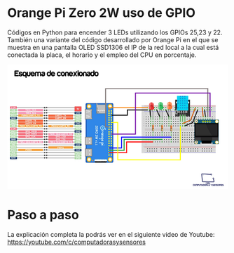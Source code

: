 # Orange Pi Zero 2W uso de GPIO

Códigos en Python para encender 3 LEDs utilizando los GPIOs 25,23 y 22. También una variante del código desarrollado por Orange Pi en el que se muestra en una pantalla OLED SSD1306  el IP de la red local a la cual está conectada la placa, el horario y el empleo del CPU en porcentaje.

![Esquematico](esquematico.jpg)


# Paso a paso

La explicación completa la podrás ver en el siguiente video de Youtube:
https://youtube.com/c/computadorasysensores

